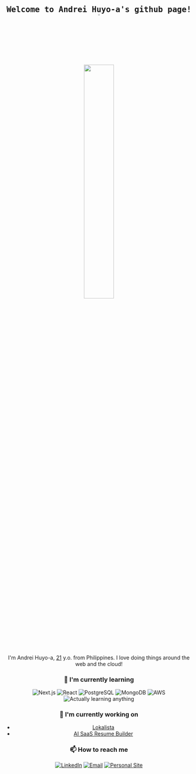 <div align="center">

<h2 align="center">
   <samp>
  Welcome to Andrei Huyo-a's github page!
  </samp>
     <a href="https://andreihuyoa.vercel.app"><img src="https://media.giphy.com/media/hvRJCLFzcasrR4ia7z/giphy.gif" width="3%"></a>
</h2>

<a href="https://andreihuyoa.vercel.app">
<img src="https://media0.giphy.com/media/v1.Y2lkPTc5MGI3NjExaW5jdmppajRhOWczcWExbDk0eG5icnNjbGl5MXNzb3IxZHFya2NyOSZlcD12MV9pbnRlcm5hbF9naWZfYnlfaWQmY3Q9Zw/Ssts7rvD7E01O/giphy.gif" width="40%"></a>

I'm Andrei Huyo-a, [21](https://github.com/andreihuyoa/andreihuyoa/commit/30f41f2d4195dada4c7a895b86e0c63775abca23) y.o. from Philippines. I love doing things around the web and the cloud!

### 🌱 I'm currently learning

![Next.js](https://img.shields.io/badge/Next.js-000000?style=flat-square&logo=nextdotjs&logoColor=white)
![React](https://img.shields.io/badge/React-236F95?style=flat-square&logo=react&logoColor=white)
![PostgreSQL](https://img.shields.io/badge/PostgreSQL-0D848C?style=flat-square&logo=postgresql&logoColor=white)
![MongoDB](https://img.shields.io/badge/MongoDB-4C6619?style=flat-square&logo=mongodb&logoColor=white)
![AWS](https://img.shields.io/badge/MongoDB-2C3644?style=flat-square&logo=amazonwebservices&logoColor=white)
![Actually learning anything](https://img.shields.io/badge/Actually%20learning%20anything-0A331D?style=flat-square&logoColor=white)

### 🔭 I'm currently working on

- [Lokalista](https://github.com/andreihuyoa/lokalista-but-mern)
- [AI SaaS Resume Builder](https://github.com/andreihuyoa/Resume-Builder)

### 📫 How to reach me

[![LinkedIn](https://img.shields.io/badge/LinkedIn-31A8ED?&style=flat)](linkedin.com/in/andreihuyoa)
[![Email](https://img.shields.io/badge/Email-61192A?&style=flat)](mailto:andrei.huyoa.me@gmail.com)
[![Personal Site](https://img.shields.io/badge/Personal%20Site-gray?style=flat&link=andreihuyoa.vercel.app)](andreihuyoa.vercel.app)

<!--
**andreihuyoa/andreihuyoa** is a ✨ _special_ ✨ repository because its `README.md` (this file) appears on your GitHub profile.

Here are some ideas to get you started:

- 👯 I’m looking to collaborate on ...
- 🤔 I’m looking for help with ...
- 💬 Ask me about ...
- 😄 Pronouns: ...
- ⚡ Fun fact: ...
  -->

